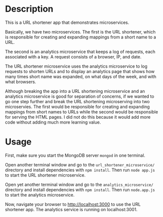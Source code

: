 # Description
This is a URL shortener app that demonstrates microservices.

Basically, we have two microservices. The first is the URL shortener, which is
responsible for creating and expanding mappings from a short name to a URL.

The second is an analytics microservice that keeps a log of requests, each 
associated with a key. A request consists of a browser, IP, and date.

The URL shortener microservice uses the analytics microservice to log requests
to shorten URLs and to display an analytics page that shows how many times
short name was expanded, on what days of the week, and with what browsers.

Although breaking the app into a URL shortening microservice and an analytics 
microservice is good for separation of concerns, if we wanted to go one step 
further and break the URL shortening microserving into two microservies. The
first would be responsible for creating and expanding mappings from short names
to URLs while the second would be responsible for serving the HTML pages. I did
not do this because it would add more code without adding much more learning value.

# Usage
First, make sure you start the MongoDB server `mongod` in one terminal.

Open another terminal window and go to the `url_shortener_microservice/` directory 
and install dependencies with `npm install`. Then run `node app.js` to start 
the URL shortener microservice.

Open yet another terminal window and go to the `analytics_microservice/` directory
and install dependencies with `npm install`. Then run `node.app.js` to start the
analytics microservice.

Now, navigate your browser to [http://localhost:3000](http://localhost:3000) to
use the URL shortener app. The analytics service is running on localhost:3001.
